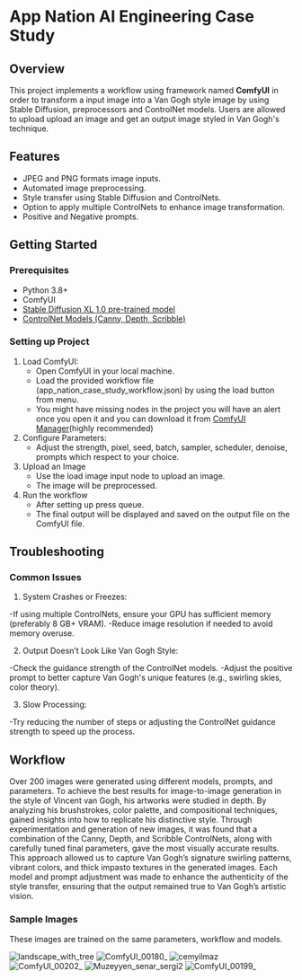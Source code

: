 # App Nation AI Engineering Case Study

## Overview
This project implements a workflow using framework named **ComfyUI** in order to transform a input image into a Van Gogh style image by using Stable Diffusion, preprocessors and ControlNet models. Users are allowed to upload upload an image and get an output image styled in Van Gogh's technique. 

## Features
- JPEG and PNG formats image inputs.
- Automated image preprocessing.
- Style transfer using Stable Diffusion and ControlNets.
- Option to apply multiple ControlNets to enhance image transformation.
- Positive and Negative prompts.
## Getting Started
### Prerequisites
- Python 3.8+
- ComfyUI
- [Stable Diffusion XL 1.0 pre-trained model](https://civitai.com/models/122822/crystal-clear-xl)
- [ControlNet Models (Canny, Depth, Scribble)](https://huggingface.co/xinsir)

### Setting up Project
1. Load ComfyUI:
   - Open ComfyUI in your local machine.
   - Load the provided workflow file (app_nation_case_study_workflow.json) by using the load button from menu.
   - You might have missing nodes in the project you will have an alert once you open it and you can download it from [ComfyUI Manager]((https://github.com/ltdrdata/ComfyUI-Manager))(highly recommended)
2. Configure Parameters:
   - Adjust the strength, pixel, seed, batch, sampler, scheduler, denoise, prompts which respect to your choice.
3. Upload an Image
   - Use the load image input node to upload an image.
   - The image will be preprocessed.
4. Run the workflow
   - After setting up press queue.
   - The final output will be displayed and saved on the output file on the ComfyUI file.

## Troubleshooting
### Common Issues
  1. System Crashes or Freezes:

   -If using multiple ControlNets, ensure your GPU has sufficient memory (preferably 8 GB+ VRAM).
   -Reduce image resolution if needed to avoid memory overuse.

  2. Output Doesn’t Look Like Van Gogh Style:

   -Check the guidance strength of the ControlNet models.
   -Adjust the positive prompt to better capture Van Gogh's unique features (e.g., swirling skies,  color theory).
    
  3. Slow Processing:

   -Try reducing the number of steps or adjusting the ControlNet guidance strength to speed up the process.

## Workflow

Over 200 images were generated using different models, prompts, and parameters. To achieve the best results for image-to-image generation in the style of Vincent van Gogh, his artworks were studied in depth. By analyzing his brushstrokes, color palette, and compositional techniques, gained insights into how to replicate his distinctive style. Through experimentation and generation of new images, it was found that a combination of the Canny, Depth, and Scribble ControlNets, along with carefully tuned final parameters, gave the most visually accurate results. This approach allowed us to capture Van Gogh’s signature swirling patterns, vibrant colors, and thick impasto textures in the generated images. Each model and prompt adjustment was made to enhance the authenticity of the style transfer, ensuring that the output remained true to Van Gogh’s artistic vision.

### Sample Images
These images are trained on the same parameters, workflow and models.

![landscape_with_tree](https://github.com/user-attachments/assets/5bc78bb4-27dc-49ce-b932-405b72c1628d)
![ComfyUI_00180_](https://github.com/user-attachments/assets/0e9227be-387a-4b61-bc9f-0f61f7bb423b)
![cemyilmaz](https://github.com/user-attachments/assets/d1e9e951-972e-4109-9d9d-ad2dce40d3fc)
![ComfyUI_00202_](https://github.com/user-attachments/assets/cba759fd-a60a-4af5-a98c-e901901cb2b4)
![Muzeyyen_senar_sergi2](https://github.com/user-attachments/assets/240372e3-fb09-4d72-b976-d9574b4a67f1)
![ComfyUI_00199_](https://github.com/user-attachments/assets/4ab60cae-5997-453e-85ec-058dd2cd08b9)
